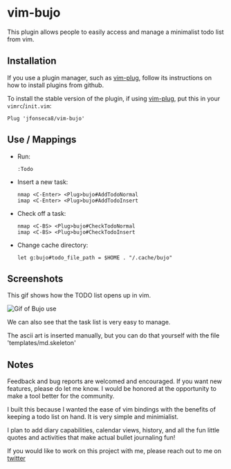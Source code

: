 # vim-bujo

This plugin allows people to easily access and manage a minimalist todo list from vim.


## Installation

If you use a plugin manager, such as [vim-plug], follow its instructions on how to install plugins from github.

To install the stable version of the plugin, if using [vim-plug], put this in your `vimrc`/`init.vim`:

```
Plug 'jfonseca8/vim-bujo'
```



## Use / Mappings

* Run:
  ```
  :Todo
  ```
* Insert a new task:
  ```
  nmap <C-Enter> <Plug>bujo#AddTodoNormal
  imap <C-Enter> <Plug>bujo#AddTodoInsert
  ```
* Check off a task:
  ```
  nmap <C-BS> <Plug>bujo#CheckTodoNormal
  imap <C-BS> <Plug>bujo#CheckTodoInsert
  ```
* Change cache directory:
  ```
  let g:bujo#todo_file_path = $HOME . "/.cache/bujo"
  ```



## Screenshots

This gif shows how the TODO list opens up in vim.

![Gif of Bujo use](https://raw.githubusercontent.com/jfonseca8/vim-bujo/master/screenshots/bujo.gif)

We can also see that the task list is very easy to manage.

The ascii art is inserted manually, but you can do that yourself with the file 'templates/md.skeleton'


## Notes

Feedback and bug reports are welcomed and encouraged.
If you want new features, please do let me know. I
would be honored at the opportunity to make a tool
better for the community.

I built this because I wanted the ease of vim bindings
with the benefits of keeping a todo list on hand. It is
very simple and minimialist. 

I plan to add diary capabilities, calendar views, history,
and all the fun little quotes and activities that make actual
bullet journaling fun!

If you would like to work on this project with me, please
reach out to me on [twitter]


[twitter]: https://twitter.com/FonsecaJersey
[vim-plug]: https://github.com/junegunn/vim-plug
